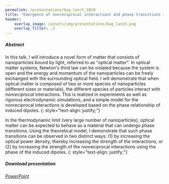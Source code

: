 ```yaml
---
permalink: /presentations/bag_lunch_2020
title: "Emergence of nonreciprocal interactions and phase transitions in optically assembled nanomaterials"
header:
    overlay_image: /assets/img/presentations/bag_lunch.png
    overlay_filter: .3
---
```


##### Abstract
In this talk, I will introduce a novel form of matter that consists of nanoparticles bound by light, referred to as "optical matter".
In optical matter systems, Newton's third law can be violated because the system is open and the energy and momentum of the nanoparticles can be freely exchanged with the surrounding optical field.
I will demonstrate that when optical matter is composed of two or more species of nanoparticles (different sizes or materials), the different species of particles interact with _nonreciprocal_ interactions.
This is realized in experiments as well as rigorous electrodynamic simulations, and a simple model for the nonreciprocal interactions is developed based on the phase relationship of induced dipoles.
{: style="text-align: justify;"}

In the thermodynamic limit (very large number of nanoparticles), optical matter can be expected to behave as a material that can undergo phase transitions.
Using the theoretical model, I demonstrate that such phase transitions can be observed in two distinct ways: (1) by increasing the optical power density, thereby increasing the strength of the interactions, or (2) by increasing the strength of the nonreciprocal interactions using the phase of the induced dipoles.
{: style="text-align: justify;"}

##### Download presentation
[<i class="far fa-file-powerpoint"> PowerPoint</i>](https://jparker.nyc3.digitaloceanspaces.com/bag_lunch_2020.pptx)


